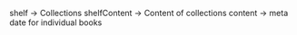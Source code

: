 shelf -> Collections
shelfContent -> Content of collections
content -> meta date for individual books 